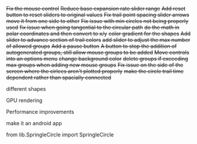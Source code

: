 ~~Fix the mouse control~~
~~Reduce base expansion rate slider range~~
~~Add reset button to reset sliders to original values~~
~~Fix trail point spacing slider arrows move it from one side to other~~
~~Fix issue with min circles not being properly used~~
~~fix issue when going tangential to the circular path~~
~~do the math in polar coordinates and then convert to x/y~~
~~color gradient for the shapes~~
~~Add slider to advance section of trail colors~~
~~add slider to adjust the max number of allowed groups~~
~~Add a pause button~~
~~A button to stop the addition of autogenerated groups, still allow mouse groups to be added~~
~~Move controls into an options menu~~
~~change background color~~
~~delete groups if exceeding max groups when adding new mouse groups~~
~~Fix issue on the side of the screen where the cirlces aren't plotted properly~~
~~make the circle trail time dependent rather than spacially connected~~

different shapes

GPU rendering

Performance improvements

make it an android app


from lib.SpringleCircle import SpringleCircle